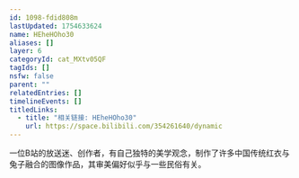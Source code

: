 ```yaml
---
id: 1098-fdid808m
lastUpdated: 1754633624
name: HEheHOho30
aliases: []
layer: 6
categoryId: cat_MXtv05QF
tagIds: []
nsfw: false
parent: ""
relatedEntries: []
timelineEvents: []
titledLinks:
  - title: "相关链接: HEheHOho30"
    url: https://space.bilibili.com/354261640/dynamic
---
```


一位B站的放送迷、创作者，有自己独特的美学观念，制作了许多中国传统红衣与兔子融合的图像作品，其审美偏好似乎与一些民俗有关。